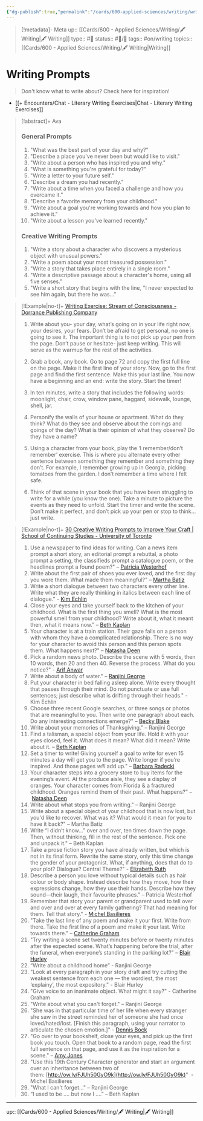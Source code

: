 ```yaml
---
{"dg-publish":true,"permalink":"/cards/600-applied-sciences/writing/writing-prompts/","title":"Writing Prompts"}
---
```


> [!metadata]- Meta
> up:: [[Cards/600 - Applied Sciences/Writing/🖋 Writing\|🖋 Writing]]
> type:: #📝 
> status:: #📝/🌿 
> tags::  #on/writing 
> topics:: [[Cards/600 - Applied Sciences/Writing/🖋 Writing\|Writing]]

# Writing Prompts

> Don't know what to write about? Check here for inspiration!

- [[+ Encounters/Chat - Literary Writing Exercises\|Chat - Literary Writing Exercises]]

> [!abstract]+ Ava
> ### General Prompts
> 1.  "What was the best part of your day and why?"
> 2.  "Describe a place you've never been but would like to visit."
> 3.  "Write about a person who has inspired you and why."
> 4.  "What is something you're grateful for today?"
> 5.  "Write a letter to your future self."
> 6.  "Describe a dream you had recently."
> 7.  "Write about a time when you faced a challenge and how you overcame it."
> 8.  "Describe a favorite memory from your childhood."
> 9.  "Write about a goal you're working towards and how you plan to achieve it."
> 10.  "Write about a lesson you've learned recently."
> ### Creative Writing Prompts
> 1.  "Write a story about a character who discovers a mysterious object with unusual powers."
> 2.  "Write a poem about your most treasured possession."
> 3.  "Write a story that takes place entirely in a single room."
> 4.  "Write a descriptive passage about a character's home, using all five senses."
> 5.  "Write a short story that begins with the line, "I never expected to see him again, but there he was..."

> [!Example|no-t]+
> [Writing Exercise: Stream of Consciousness - Dorrance Publishing Company](https://www.dorrancepublishing.com/writing-exercise-stream-of-consciousness/)
> 1) Write about you- your day, what’s going on in your life right now, your desires, your fears. Don’t be afraid to get personal, no one is going to see it. The important thing is to not pick up your pen from the page. Don’t pause or hesitate- just keep writing. This will serve as the warmup for the rest of the activities.
> 
> 2) Grab a book, any book. Go to page 72 and copy the first full line on the page. Make it the first line of your story. Now, go to the first page and find the first sentence. Make this your last line. You now have a beginning and an end: write the story. Start the timer!
> 
> 3) In ten minutes, write a story that includes the following words: moonlight, chair, crow, window pane, haggard, sidewalk, lounge, shell, jar.
> 
> 4) Personify the walls of your house or apartment. What do they think? What do they see and observe about the comings and goings of the day? What is their opinion of what they observe? Do they have a name?
> 
> 5) Using a character from your book, play the ‘I remember/don’t remember’ exercise. This is where you alternate every other sentence between something they remember and something they don’t. For example, I remember growing up in Georgia, picking tomatoes from the garden. I don’t remember a time where I felt safe.
> 
> 6) Think of that scene in your book that you have been struggling to write for a while (you know the one). Take a minute to picture the events as they need to unfold. Start the timer and write the scene. Don’t make it perfect, and don’t pick up your pen or stop to think… just write.

> [!Example|no-t]+
> [30 Creative Writing Prompts to Improve Your Craft | School of Continuing Studies - University of Toronto](https://learn.utoronto.ca/curiousu-blog/curiosity/30-creative-writing-prompts-improve-your-craft)
> 
> 1.  Use a newspaper to find ideas for writing. Can a news item prompt a short story, an editorial prompt a rebuttal, a photo prompt a setting, the classifieds prompt a catalogue poem, or the headlines prompt a found poem?" – [Patricia Westerhof](https://learn.utoronto.ca/why-continuing-studies/about-our-instructors/instructors/patricia-westerhof "Patricia Westerhof")
> 2.  Write about the first pair of shoes you ever loved, and the first day you wore them. What made them meaningful?" – [Martha Batiz](https://learn.utoronto.ca/why-continuing-studies/about-our-instructors/instructors/martha-batiz-ba-ma-phd-writer "Martha Batiz, B.A., M.A., Ph.D., Writer") 
> 3.  Write a short dialogue between two characters every other line. Write what they are really thinking in italics between each line of dialogue." - [Kim Echlin](https://learn.utoronto.ca/why-continuing-studies/about-our-instructors/instructors/kim-echlin-ba-ma-phd-writer "Kim Echlin, B.A., M.A., Ph.D., Writer")
> 4.  Close your eyes and take yourself back to the kitchen of your childhood. What is the first thing you smell? What is the most powerful smell from your childhood? Write about it, what it meant then, what it means now." – [Beth Kaplan](https://learn.utoronto.ca/why-continuing-studies/about-our-instructors/instructors/beth-kaplan "Beth Kaplan") 
> 5.  Your character is at a train station. Their gaze falls on a person with whom they have a complicated relationship. There is no way for your character to avoid this person and this person spots them. What happens next?" – [Natasha Deen](https://learn.utoronto.ca/why-continuing-studies/about-our-instructors/instructors/natasha-deen "Natasha Deen") 
> 6.  Pick a random news photo. Describe the scene with 5 words, then 10 words, then 20 and then 40. Reverse the process. What do you notice?" - [Arif Anwar](https://learn.utoronto.ca/why-continuing-studies/about-our-instructors/instructors/arif-anwar "Arif Anwar")
> 7.  Write about a body of water." – [Ranjini George](https://learn.utoronto.ca/why-continuing-studies/about-our-instructors/instructors/ranjini-george-philip-ma-mfa-phd-writer "Ranjini George Philip, M.A., M.F.A., Ph.D., Writer") 
> 8.  Put your character in bed falling asleep alone. Write every thought that passes through their mind. Do not punctuate or use full sentences; just describe what is drifting through their heads." - Kim Echlin
> 9.  Choose three recent Google searches, or three songs or photos that are meaningful to you. Then write one paragraph about each. Do any interesting connections emerge?" – [Becky Blake](https://learn.utoronto.ca/why-continuing-studies/about-our-instructors/instructors/becky-blake "Becky Blake") 
> 10.  Write about your memories of Thanksgiving." – Ranjini George 
> 11.  Find a talisman, a special object from your life. Hold it with your eyes closed, feel it. What does it mean? What did it mean? Write about it. – [Beth Kaplan](https://learn.utoronto.ca/why-continuing-studies/about-our-instructors/instructors/beth-kaplan "Beth Kaplan") 
> 12.  Set a timer to write! Giving yourself a goal to write for even 15 minutes a day will get you to the page. Write longer if you’re inspired. And those pages *will* add up." – [Barbara Radecki](https://learn.utoronto.ca/why-continuing-studies/about-our-instructors/instructors/barbara-radecki "Barbara Radecki") 
> 13.  Your character steps into a grocery store to buy items for the evening’s event. At the produce aisle, they see a display of oranges. Your character comes from Florida & a fractured childhood. Oranges remind them of their past. What happens?" – [Natasha Deen](https://learn.utoronto.ca/why-continuing-studies/about-our-instructors/instructors/natasha-deen "Natasha Deen") 
> 14.  Write about what stops you from writing." – Ranjini George 
> 15.  Write about a special object of your childhood that is now lost, but you'd like to recover. What was it? What would it mean for you to have it back?" – Martha Batiz 
> 16.  Write “I didn’t know…” over and over, ten times down the page. Then, without thinking, fill in the rest of the sentence. Pick one and unpack it." – Beth Kaplan 
> 17.  Take a prose fiction story you have already written, but which is not in its final form. Rewrite the same story, only this time change the gender of your protagonist. What, if anything, does that do to your plot? Dialogue? Central Theme?" - [Elizabeth Ruth](https://learn.utoronto.ca/why-continuing-studies/about-our-instructors/instructors/elizabeth-ruth-ma-mfa "Elizabeth Ruth, M.A., M.F.A.")
> 18.  Describe a person you love without typical details such as hair colour or body shape. Instead describe how they move, how their expressions change, how they use their hands. Describe how they sound—their laugh, their favourite phrases." – Patricia Westerhof
> 19.  Remember that story your parent or grandparent used to tell over and over and over at every family gathering? That had meaning for them. Tell that story." - [Michel Basilieres](https://learn.utoronto.ca/why-continuing-studies/about-our-instructors/instructors/michel-basilieres-writer "Michel Basilieres, Writer")
> 20.  "Take the last line of any poem and make it your first. Write from there. Take the first line of a poem and make it your last. Write towards there." – [Catherine Graham](https://learn.utoronto.ca/why-continuing-studies/about-our-instructors/instructors/catherine-graham "Catherine Graham")
> 21.  "Try writing a scene set twenty minutes before or twenty minutes after the expected scene. What’s happening before the trial, after the funeral, when everyone’s standing in the parking lot?" – [Blair Hurley](https://learn.utoronto.ca/why-continuing-studies/about-our-instructors/instructors/blair-hurley "Blair Hurley") 
> 22.  “Write about a childhood home” - Ranjini George 
> 23.  "Look at every paragraph in your story draft and try cutting the weakest sentence from each one — the wordiest, the most ‘explainy’, the most expository." - Blair Hurley 
> 24.  "Give voice to an inanimate object. What might it say?" - Catherine Graham 
> 25.  "Write about what you can't forget." – Ranjini George
> 26.  "She was in that particular time of her life when every stranger she saw in the street reminded her of someone she had once loved/hated/lost. [Finish this paragraph, using your narrator to articulate the chosen emotion.]" - [Dennis Bock](https://learn.utoronto.ca/why-continuing-studies/about-our-instructors/instructors/dennis-bock-ba-writer "Dennis Bock, B.A., Writer")
> 27.  "Go over to your bookshelf, close your eyes, and pick up the first book you touch. Open that book to a random page, read the first full sentence on that page, and use it as the inspiration for a scene." – [Amy Jones](https://learn.utoronto.ca/why-continuing-studies/about-our-instructors/instructors/amy-jones "Amy Jones")
> 28.  "Use this 19th Century Character generator and start an argument over an inheritance between two of them: [http://ow.ly/FJUh50GyO9k](http://ow.ly/FJUh50GyO9k)"  - Michel Basilieres
> 29.  "What I can't forget..." – Ranjini George 
> 30.  “I used to be …. but now I ….” – Beth Kaplan

---
up:: [[Cards/600 - Applied Sciences/Writing/🖋 Writing\|🖋 Writing]]

